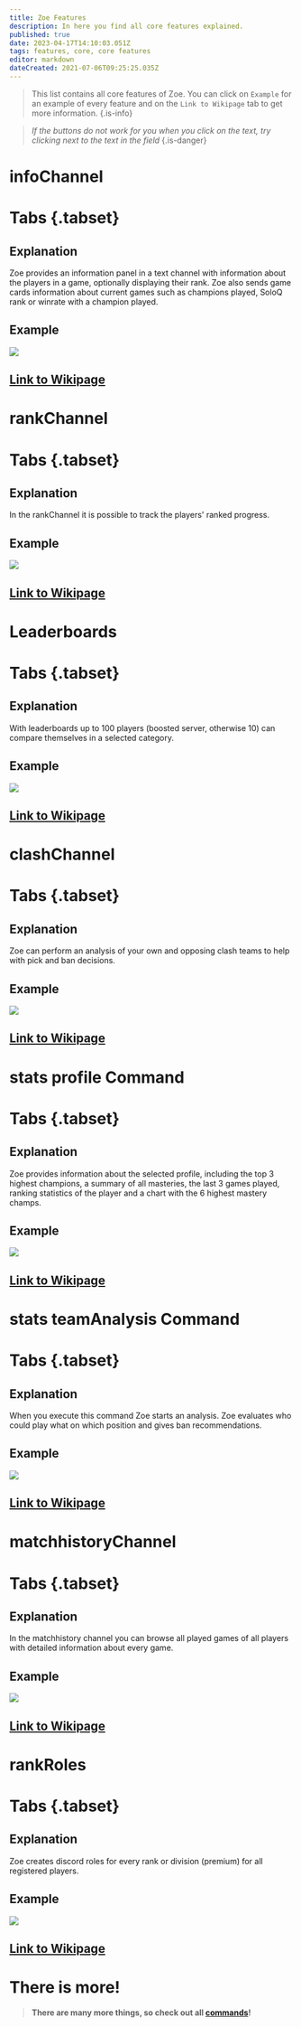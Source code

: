 ```yaml
---
title: Zoe Features
description: In here you find all core features explained.
published: true
date: 2023-04-17T14:10:03.051Z
tags: features, core, core features
editor: markdown
dateCreated: 2021-07-06T09:25:25.035Z
---
```



> This list contains all core features of Zoe. You can click on `Example` for an example of every feature and on the `Link to Wikipage` tab to get more information.
>{.is-info}

>*If the buttons do not work for you when you click on the text, try clicking next to the text in the field*
>{.is-danger}
<p>
 

# infoChannel
  # Tabs {.tabset}
## Explanation
Zoe provides an information panel in a text channel with information about the players in a game, optionally displaying their rank. Zoe also sends game cards information about current games such as champions played, SoloQ rank or winrate with a champion played.  
## Example  
![](/new_infopanel.png)
## [Link to Wikipage](https://wiki.zoe-discord-bot.ch/en/features/infoChannel/)
 
# rankChannel
  # Tabs {.tabset}
## Explanation
In the rankChannel it is possible to track the players' ranked progress. 
## Example  
![](/new_rankchannel_message.png)
## [Link to Wikipage](https://wiki.zoe-discord-bot.ch/en/features/rankChannel/)
    
# Leaderboards
  # Tabs {.tabset}
## Explanation
With leaderboards up to 100 players (boosted server, otherwise 10) can compare themselves in a selected category.  
## Example
![](/new_leaderboard_mastery_points_champion.png) 
## [Link to Wikipage](https://wiki.zoe-discord-bot.ch/en/features/leaderboards/)
    
# clashChannel
  # Tabs {.tabset}
## Explanation
Zoe can perform an analysis of your own and opposing clash teams to help with pick and ban decisions. 
## Example
![](/new_clashinactive.png)
## [Link to Wikipage](https://wiki.zoe-discord-bot.ch/en/features/clashChannel/)
   
# stats profile Command
  # Tabs {.tabset}
## Explanation
Zoe provides information about the selected profile, including the top 3 highest champions, a summary of all masteries, the last 3 games played, ranking statistics of the player and a chart with the 6 highest mastery champs.
## Example 
![](/new_statsprofile.png)
## [Link to Wikipage](https://wiki.zoe-discord-bot.ch/en/commands/stats/profile)
    
# stats teamAnalysis Command
  # Tabs {.tabset}
## Explanation
When you execute this command Zoe starts an analysis. Zoe evaluates who could play what on which position and gives ban recommendations.
## Example
![](/new_statsteamanalysis.png)
## [Link to Wikipage](https://wiki.zoe-discord-bot.ch/en/commands/stats/teamAnalysis)

# matchhistoryChannel
  # Tabs {.tabset}
## Explanation
In the matchhistory channel you can browse all played games of all players with detailed information about every game.
## Example
![](/new_matchhistorychannel.png)
## [Link to Wikipage](https://wiki.zoe-discord-bot.ch/en/features/matchhistoryChannel)
 
# rankRoles
  # Tabs {.tabset}
## Explanation
Zoe creates discord roles for every rank or division (premium) for all registered players.
## Example
![](/improved_rankroles_5.png)
## [Link to Wikipage](https://wiki.zoe-discord-bot.ch/en/features/rankroles)  
  
 # There is more!
  
> **There are many more things, so check out all [commands](https://wiki.zoe-discord-bot.ch/en/commands)!**
